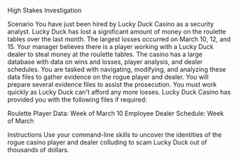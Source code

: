 
 High Stakes Investigation



Scenario You have just been hired by Lucky Duck Casino as a security analyst. Lucky Duck has lost a significant amount of money on the roulette tables over the last month. The largest losses occurred on March 10, 12, and 15. Your manager believes there is a player working with a Lucky Duck dealer to steal money at the roulette tables. The casino has a large database with data on wins and losses, player analysis, and dealer schedules. You are tasked with navigating, modifying, and analyzing these data files to gather evidence on the rogue player and dealer. You will prepare several evidence files to assist the prosecution. You must work quickly as Lucky Duck can't afford any more losses. Lucky Duck Casino has provided you with the following files if required:

Roulette Player Data: Week of March 10 Employee Dealer Schedule: Week of March

Instructions Use your command-line skills to uncover the identities of the rogue casino player and dealer colluding to scam Lucky Duck out of thousands of dollars.
